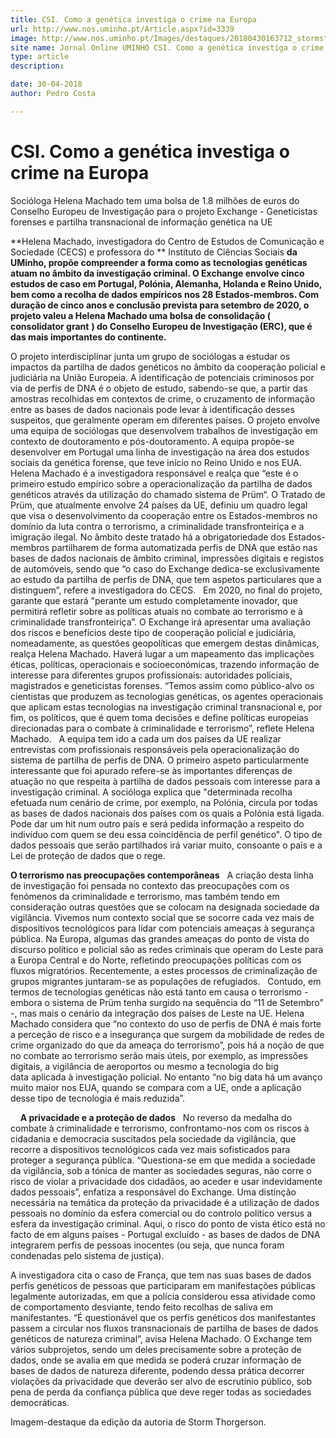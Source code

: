 ```yaml
---
title: CSI. Como a genética investiga o crime na Europa
url: http://www.nos.uminho.pt/Article.aspx?id=3339
image: http://www.nos.uminho.pt/Images/destaques/20180430163712_stormstudios549771171934a46.jpg
site name: Jornal Online UMINHO CSI. Como a genética investiga o crime na Europa
type: article
description: 

date: 30-04-2018
author: Pedro Costa

---
```

# CSI. Como a genética investiga o crime na Europa


  

Socióloga Helena Machado tem uma bolsa de 1.8 milhões de euros do Conselho Europeu de Investigação para o projeto Exchange - Geneticistas forenses e partilha transnacional de informação genética na UE

**Helena Machado, investigadora do Centro de Estudos de Comunicação e Sociedade (CECS) e professora do ** Instituto de Ciências Sociais **da UMinho, propõe compreender a forma como as tecnologias genéticas atuam no âmbito da investigação criminal. O Exchange envolve cinco estudos de caso em Portugal, Polónia, Alemanha, Holanda e Reino Unido, bem como a recolha de dados empíricos nos 28 Estados-membros. Com duração de cinco anos e conclusão prevista para setembro de 2020, o projeto valeu a Helena Machado uma bolsa de consolidação (** **consolidator grant** **) do Conselho Europeu de Investigação (ERC), que é das mais importantes do continente.** 

O projeto interdisciplinar junta um grupo de sociólogas a estudar os impactos da partilha de dados genéticos no âmbito da cooperação policial e judiciária na União Europeia. A identificação de potenciais criminosos por via de perfis de DNA é o objeto de estudo, sabendo-se que, a partir das amostras recolhidas em contextos de crime, o cruzamento de informação entre as bases de dados nacionais pode levar à identificação desses suspeitos, que geralmente operam em diferentes países. O projeto envolve uma equipa de sociólogas que desenvolvem trabalhos de investigação em contexto de doutoramento e pós-doutoramento. A equipa propõe-se desenvolver em Portugal uma linha de investigação na área dos estudos sociais da genética forense, que teve início no Reino Unido e nos EUA.
 
Helena Machado é a investigadora responsável e realça que “este é o primeiro estudo empírico sobre a operacionalização da partilha de dados genéticos através da utilização do chamado sistema de Prüm“. O Tratado de Prüm, que atualmente envolve 24 países da UE, definiu um quadro legal que visa o desenvolvimento da cooperação entre os Estados-membros no domínio da luta contra o terrorismo, a criminalidade transfronteiriça e a imigração ilegal. No âmbito deste tratado há a obrigatoriedade dos Estados-membros partilharem de forma automatizada perfis de DNA que estão nas bases de dados nacionais de âmbito criminal, impressões digitais e registos de automóveis, sendo que “o caso do Exchange dedica-se exclusivamente ao estudo da partilha de perfis de DNA, que tem aspetos particulares que a distinguem”, refere a investigadora do CECS.
 
Em 2020, no final do projeto, garante que estará "perante um estudo completamente inovador, que permitirá refletir sobre as políticas atuais no combate ao terrorismo e à criminalidade transfronteiriça”. O Exchange irá apresentar uma avaliação dos riscos e benefícios deste tipo de cooperação policial e judiciária, nomeadamente, as questões geopolíticas que emergem destas dinâmicas, realça Helena Machado. Haverá lugar a um mapeamento das implicações éticas, políticas, operacionais e socioeconómicas, trazendo informação de interesse para diferentes grupos profissionais: autoridades policiais, magistrados e geneticistas forenses. “Temos assim como público-alvo os cientistas que produzem as tecnologias genéticas, os agentes operacionais que aplicam estas tecnologias na investigação criminal transnacional e, por fim, os políticos, que é quem toma decisões e define políticas europeias direcionadas para o combate à criminalidade e terrorismo”, reflete Helena Machado.
 
A equipa tem ido a cada um dos países da UE realizar entrevistas com profissionais responsáveis pela operacionalização do sistema de partilha de perfis de DNA. O primeiro aspeto particularmente interessante que foi apurado refere-se às importantes diferenças de atuação no que respeita à partilha de dados pessoais com interesse para a investigação criminal. A socióloga explica que "determinada recolha efetuada num cenário de crime, por exemplo, na Polónia, circula por todas as bases de dados nacionais dos países com os quais a Polónia está ligada. Pode dar um hit num outro país e será pedida informação a respeito do indivíduo com quem se deu essa coincidência de perfil genético". O tipo de dados pessoais que serão partilhados irá variar muito, consoante o país e a Lei de proteção de dados que o rege.
 
 

**O terrorismo nas preocupações contemporâneas** 
 
A criação desta linha de investigação foi pensada no contexto das preocupações com os fenómenos da criminalidade e terrorismo, mas também tendo em consideração outras questões que se colocam na designada sociedade da vigilância. Vivemos num contexto social que se socorre cada vez mais de dispositivos tecnológicos para lidar com potenciais ameaças à segurança pública. Na Europa, algumas das grandes ameaças do ponto de vista do discurso político e policial são as redes criminais que operam do Leste para a Europa Central e do Norte, refletindo preocupações políticas com os fluxos migratórios. Recentemente, a estes processos de criminalização de grupos migrantes juntaram-se as populações de refugiados.
 
Contudo, em termos de tecnologias genéticas não está tanto em causa o terrorismo - embora o sistema de Prüm tenha surgido na sequência do “11 de Setembro” -, mas mais o cenário da integração dos países de Leste na UE. Helena Machado considera que “no contexto do uso de perfis de DNA é mais forte a perceção de risco e a insegurança que surgem da mobilidade de redes de crime organizado do que da ameaça do terrorismo”, pois há a noção de que no combate ao terrorismo serão mais úteis, por exemplo, as impressões digitais, a vigilância de aeroportos ou mesmo a tecnologia do big data aplicada à investigação policial. No entanto “no big data há um avanço muito maior nos EUA, quando se compara com a UE, onde a aplicação desse tipo de tecnologia é mais reduzida”.
 

 
 
**A privacidade e a proteção de dados** 
 
No reverso da medalha do combate à criminalidade e terrorismo, confrontamo-nos com os riscos à cidadania e democracia suscitados pela sociedade da vigilância, que recorre a dispositivos tecnológicos cada vez mais sofisticados para proteger a segurança pública. “Questiona-se em que medida a sociedade da vigilância, sob a tónica de manter as sociedades seguras, não corre o risco de violar a privacidade dos cidadãos, ao aceder e usar indevidamente dados pessoais”, enfatiza a responsável do Exchange. Uma distinção necessária na temática da proteção da privacidade é a utilização de dados pessoais no domínio da esfera comercial ou do controlo político versus a esfera da investigação criminal. Aqui, o risco do ponto de vista ético está no facto de em alguns países - Portugal excluído - as bases de dados de DNA integrarem perfis de pessoas inocentes (ou seja, que nunca foram condenadas pelo sistema de justiça).

A investigadora cita o caso de França, que tem nas suas bases de dados perfis genéticos de pessoas que participaram em manifestações públicas legalmente autorizadas, em que a polícia considerou essa atividade como de comportamento desviante, tendo feito recolhas de saliva em manifestantes. “É questionável que os perfis genéticos dos manifestantes passem a circular nos fluxos transnacionais de partilha de bases de dados genéticos de natureza criminal”, avisa Helena Machado. O Exchange tem vários subprojetos, sendo um deles precisamente sobre a proteção de dados, onde se avalia em que medida se poderá cruzar informação de bases de dados de natureza diferente, podendo dessa prática decorrer violações da privacidade que deverão ser alvo de escrutínio público, sob pena de perda da confiança pública que deve reger todas as sociedades democráticas.

Imagem-destaque da edição da autoria de Storm Thorgerson.

